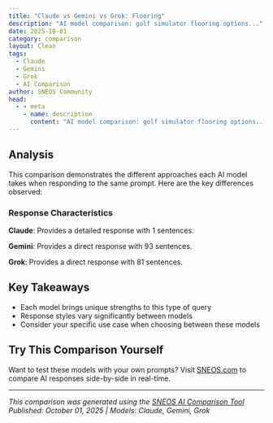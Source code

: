 ```yaml
---
title: "Claude vs Gemini vs Grok: Flooring"
description: "AI model comparison: golf simulator flooring options..."
date: 2025-10-01
category: comparison
layout: Clean
tags:
  - Claude
  - Gemini
  - Grok
  - AI Comparison
author: SNEOS Community
head:
  - - meta
    - name: description
      content: "AI model comparison: golf simulator flooring options..."
---
```


<ChatComparison
  title="Claude vs Gemini vs Grok: Flooring"
  prompt="golf simulator flooring options"
  :responses='{
    "Claude": "Here are the main flooring options for golf simulators, each with their pros and cons:\n\n## **Artificial Turf**\n- **Best for:** Realistic feel and shot feedback\n- **Pros:** Most authentic experience, good ball lies, durable\n- **Cons:** Higher cost, requires regular maintenance\n- **Cost:** $3-8 per sq ft\n\n## **Rubber Mats**\n- **Best for:** Budget-conscious setups\n- **Pros:** Affordable, easy to clean, shock-absorbing\n- **Cons:** Less realistic feel, can affect ball flight readings\n- **Cost:** $1-3 per sq ft\n\n## **Foam Tiles**\n- **Best for:** Joint protection and comfort\n- **Pros:** Excellent cushioning, modular/replaceable, easy installation\n- **Cons:** Less durable, can compress over time\n- **Cost:** $2-5 per sq ft\n\n## **Commercial Carpet**\n- **Best for:** Multi-purpose rooms\n- **Pros:** Versatile, comfortable, various textures available\n- **Cons:** Can interfere with ball tracking, wear patterns\n- **Cost:** $2-6 per sq ft\n\n## **Hybrid Systems**\n- **Best for:** Optimal performance\n- **Pros:** Combines hitting mat with surrounding cushioning\n- **Cons:** More complex installation, higher cost\n- **Cost:** $5-12 per sq ft\n\n## **Key Considerations:**\n- **Launch monitor compatibility** (some require specific surfaces)\n- **Ceiling height** and swing clearance\n- **Shock absorption** for joint health\n- **Durability** for heavy use\n- **Maintenance requirements**\n\nWould you like specific product recommendations for any of these options?",
    "Gemini": "Choosing the right flooring for your golf simulator is crucial for performance, safety, and aesthetics. Here\u0027s a breakdown of common options, their pros and cons, and factors to consider:\n\n**1. Impact Mats/Hitting Mats (Most Important):**\n\n*   **What it is:** This is the *most important* flooring element. It\u0027s a dense, durable mat specifically designed to absorb the impact of your golf club at the point of impact.\n*   **Pros:**\n    *   **Protects your joints:** Absorbs impact shock, reducing strain on wrists, elbows, shoulders, and back.\n    *   **Real golf feel:** Good mats simulate the feel of hitting off fairway or rough.\n    *   **Durability:** Built to withstand repeated impacts.\n    *   **Variety:** Comes in different thicknesses, sizes, and materials to suit your preferences and budget.\n    *   **Replaceable:** Can be easily replaced when worn out.\n*   **Cons:**\n    *   **Cost:** High-quality mats can be expensive.\n    *   **Maintenance:** Requires occasional cleaning.\n    *   **Can wear down:** Even the best mats eventually wear out with heavy use.\n*   **Types:**\n    *   **Fiberbuilt Grass Series:** Considered by many to be the best. Expensive, but very durable and realistic.\n    *   **Real Feel Golf Mats:** Great value, very popular.\n    *   **Country Club Elite:** Another premium option.\n    *   **Divot Action:** Mimics the feel of taking a divot.\n\n**2. Turf (For the Surrounding Area):**\n\n*   **What it is:** Artificial turf, often referred to as \u0022golf turf\u0022 or \u0022putting turf,\u0022 is used to create a realistic golf course environment around the hitting mat.\n*   **Pros:**\n    *   **Aesthetics:** Creates a more immersive and visually appealing golf simulator space.\n    *   **Usability:** Provides a surface for putting, chipping, and practicing shots around the green.\n    *   **Variety:** Comes in different pile heights, colors, and textures to simulate different types of grass.\n    *   **Low Maintenance:** Requires minimal upkeep compared to real grass.\n*   **Cons:**\n    *   **Cost:** Can be expensive, especially for large areas.\n    *   **Installation:** Requires careful installation for a smooth and level surface.\n    *   **Can get hot:**  In direct sunlight, artificial turf can retain heat.\n*   **Types:**\n    *   **Nylon Turf:** Durable, holds its shape well, more expensive.\n    *   **Polypropylene Turf:** More affordable, less durable, less realistic feel.\n    *   **Putting Turf:** Short pile height, designed for putting and chipping.\n    *   **Fringe Turf:** Longer pile height, used around the edges of the green to simulate rough.\n\n**3. Interlocking Foam Tiles/EVA Foam Mats:**\n\n*   **What it is:** These are commonly used as a base layer beneath the turf or as standalone flooring.\n*   **Pros:**\n    *   **Affordable:** Cost-effective compared to other options.\n    *   **Easy Installation:** Simple to install and remove, no special tools required.\n    *   **Comfort:** Provides a cushioned surface.\n    *   **Shock Absorption:** Can help absorb impact, especially when used under turf.\n    *   **Water Resistance:** Many are water-resistant, making them easy to clean.\n*   **Cons:**\n    *   **Durability:** Can be susceptible to damage from heavy objects or sharp edges.\n    *   **Aesthetics:** Not as visually appealing as turf.\n    *   **Can Dent:** Heavy objects or repeated impacts can leave dents.\n*   **Uses:**\n    *   **Base Layer:** Used underneath turf to provide cushioning and a level surface.\n    *   **Surrounding Area:** Can be used as flooring around the hitting area and putting green.\n\n**4. Carpet (Less Ideal, But Possible):**\n\n*   **What it is:** Regular carpeting.\n*   **Pros:**\n    *   **Comfort:** Provides a soft and comfortable surface.\n    *   **Affordable:** Relatively inexpensive if you already have carpet.\n*   **Cons:**\n    *   **Durability:** Not designed for the impact of golf swings.\n    *   **Difficult to Clean:** Can be difficult to clean after spills or dirt.\n    *   **Not Ideal for Golf:** Doesn\u0027t provide a realistic golf feel.  Could damage club head.\n    *   **Safety:** Not ideal for absorbing impact.  Can cause slipping.\n*   **Considerations:** If using carpet, opt for a low-pile, durable carpet that can withstand some wear and tear.  Use a high-quality hitting mat to protect the carpet from club strikes.\n\n**5. Other Considerations:**\n\n*   **Rubber Flooring:** Durable, shock-absorbing, but can be expensive and lack aesthetic appeal.  Often used in gyms.\n*   **Padded Flooring:** Can provide extra cushioning and shock absorption.  Consider for high-impact areas.\n*   **Wood Flooring:** Looks great, but not ideal for impact absorption. Best suited for areas away from the hitting zone. Use protective mats.\n*   **Concrete:**  The most common base, but needs covering due to being cold and hard.\n\n**Factors to Consider When Choosing:**\n\n*   **Budget:** Prices vary greatly between flooring options.\n*   **Space Size:**  Measure your space to determine how much flooring you need.\n*   **Usage:** How often will you be using the simulator?  Higher usage requires more durable flooring.\n*   **Aesthetics:** Choose flooring that complements the overall look and feel of your simulator room.\n*   **Impact Absorption:**  Crucial for protecting your joints and preventing injuries.\n*   **Durability:**  Choose flooring that can withstand the wear and tear of golf swings and foot traffic.\n*   **Ease of Installation:** Consider the installation process and whether you need professional help.\n*   **Maintenance:** How easy is the flooring to clean and maintain?\n*   **Subfloor:** The type of subfloor you have (concrete, wood, etc.) will influence your flooring choices. You may need an underlayment for added cushioning or moisture protection.\n*   **Levelness:** Ensure the flooring is level to prevent uneven lies. Self-leveling compounds can be used if needed.\n*   **Climate:** Consider the climate in your area.  Moisture-resistant flooring is important in damp environments.\n*   **Safety:** Prioritize flooring that provides good traction and reduces the risk of slipping.\n\n**Putting it all together: A common setup:**\n\n1.  **Base:** Concrete slab (most common)\n2.  **Underlayment (Optional):** Interlocking foam tiles for cushioning and leveling.\n3.  **Hitting Mat:** High-quality Fiberbuilt or Real Feel hitting mat.\n4.  **Surrounding Area:** Artificial turf, strategically placed to create a realistic putting and chipping area.\n\n**Recommendation:**\n\nFocus your budget on the **highest quality hitting mat** you can afford. This is the most critical element for performance and injury prevention. From there, choose turf that fits your budget and desired aesthetic. Foam tiles are a good, affordable base layer option.\n\nUltimately, the best flooring for your golf simulator will depend on your specific needs and preferences. Research different options, read reviews, and consider the factors mentioned above to make an informed decision.\n",
    "Grok": "When setting up a golf simulator, choosing the right flooring is crucial for safety, performance, and comfort. The flooring should mimic the feel of a real golf course, provide shock absorption to protect your joints, and ensure durability against the impact of golf swings. Here are some popular golf simulator flooring options to consider:\n\n### 1. **Artificial Turf**\n   - **Description**: Artificial turf is one of the most common flooring options for golf simulators. It replicates the look and feel of a real golf course and is often used for the hitting area.\n   - **Pros**:\n     - Realistic grass-like texture for a more authentic experience.\n     - Durable and can withstand repeated swings.\n     - Works well with real tees or rubber tees.\n   - **Cons**:\n     - May lack sufficient cushioning for joint protection during long sessions.\n     - Can be abrasive on clubs over time if not of high quality.\n   - **Best For**: Hitting areas and creating a realistic golf course aesthetic.\n   - **Installation Tip**: Combine with a shock-absorbing underlayment for added comfort.\n\n   **Popular Products**:\n   - TrueStrike Golf Mats (combines turf with a gel-filled base for realism).\n   - Fiberbuilt Grass Series (durable and realistic turf).\n\n### 2. **Golf Hitting Mats**\n   - **Description**: These are specialized mats designed for golf practice, often made with a combination of nylon or polypropylene turf and a padded base.\n   - **Pros**:\n     - Designed specifically for golf swings, offering good feedback on ball contact.\n     - Often portable and easy to set up.\n     - Some mats have a \u0022forgiving\u0022 surface to reduce the risk of injury from fat shots.\n   - **Cons**:\n     - May not cover the entire simulator space, requiring additional flooring.\n     - Quality varies widely; cheaper mats can wear out quickly.\n   - **Best For**: Budget-friendly setups or smaller simulator spaces.\n   - **Popular Products**:\n     - Country Club Elite Real Feel Golf Mats (known for realistic feedback and durability).\n     - DURA-PRO Commercial Golf Mat (affordable and long-lasting).\n\n### 3. **Interlocking Foam Tiles**\n   - **Description**: These are cushioned foam tiles, often made from EVA (ethylene-vinyl acetate), that interlock to create a soft, impact-absorbing surface. They can be topped with artificial turf or a golf mat for added realism.\n   - **Pros**:\n     - Excellent shock absorption, protecting knees, elbows, and wrists.\n     - Easy to install and customize to fit your space.\n     - Affordable and portable.\n   - **Cons**:\n     - Not as durable for direct golf swings; best used as an underlayment or in non-hitting areas.\n     - May shift or separate over time if not secured properly.\n   - **Best For**: Underlayment beneath turf or mats, or for surrounding areas to prevent slipping.\n   - **Popular Products**:\n     - Greatmats EVA Foam Tiles.\n     - ProsourceFit Puzzle Exercise Mats.\n\n### 4. **Carpet or Turf Carpet**\n   - **Description**: A low-pile carpet or turf-style carpet can be used for the flooring of the entire simulator room or as a base layer.\n   - **Pros**:\n     - Soft and comfortable for standing or walking.\n     - Easy to install over large areas.\n     - Can be combined with a hitting mat for a seamless look.\n   - **Cons**:\n     - Not ideal for direct hitting; may wear out or cause inconsistent ball contact.\n     - Less realistic compared to high-end turf or mats.\n   - **Best For**: Surrounding areas or budget-conscious setups.\n   - **Installation Tip**: Use a high-density foam pad underneath for added cushioning.\n\n### 5. **Rubber Flooring**\n   - **Description**: Rubber flooring, such as rolls or interlocking tiles, is often used in gyms and can be adapted for golf simulators.\n   - **Pros**:\n     - Extremely durable and impact-resistant.\n     - Provides excellent shock absorption.\n     - Non-slip surface for safety.\n   - **Cons**:\n     - Not realistic for simulating grass unless paired with turf.\n     - Can be expensive for large areas.\n   - **Best For**: Base layer or non-hitting zones (stance areas, walkways).\n   - **Popular Products**:\n     - Rubber-Cal Elephant Bark Flooring.\n     - IncStores Nitro Interlocking Rubber Tiles.\n\n### 6. **Custom Multi-Layer Systems**\n   - **Description**: Many golf simulator setups use a layered approach, combining a shock-absorbing base (like foam or rubber) with a realistic top layer (like artificial turf or a hitting mat).\n   - **Pros**:\n     - Offers the best of both worlds: comfort and realism.\n     - Highly customizable to fit your needs and space.\n     - Reduces risk of injury and club damage.\n   - **Cons**:\n     - More expensive and complex to install.\n     - Requires proper measurements and planning.\n   - **Best For**: Serious golfers or high-end simulator rooms.\n   - **Example Setup**:\n     - Base: 1-inch thick EVA foam tiles or rubber flooring.\n     - Middle: Foam padding or gel insert for shock absorption.\n     - Top: TrueStrike or Fiberbuilt hitting mat for realistic turf.\n\n### Key Considerations When Choosing Flooring:\n- **Space Size**: Ensure the flooring fits your simulator room or enclosure. Measure the hitting area, stance area, and any surrounding space.\n- **Budget**: High-end mats and custom systems can cost hundreds to thousands of dollars, while basic foam tiles or carpet are more affordable.\n- **Comfort**: If you\u2019ll be practicing for long periods, prioritize cushioning to avoid joint strain.\n- **Realism**: Choose a surface that mimics real grass for better feedback on shots.\n- **Durability**: Ensure the material can withstand repeated swings without wearing out quickly.\n- **Setup Type**: Decide if you need portable flooring (e.g., for a temporary setup) or a permanent installation.\n\n### Additional Tips:\n- **Hitting Area vs. Stance Area**: Use a high-quality hitting mat or turf in the area where you\u2019ll strike the ball, and softer, less expensive materials (like foam or carpet) for the stance and surrounding areas.\n- **Underlayment**: Adding a shock-absorbing layer beneath your flooring can significantly reduce impact on your body and clubs.\n- **Safety**: Ensure the flooring is non-slip to prevent accidents, especially if you\u2019re wearing golf shoes.\n- **Club Protection**: Avoid overly hard surfaces that could damage your clubs over time.\n\nBy combining different materials or opting for a high-quality all-in-one solution, you can create a golf simulator flooring setup that meets your needs for performance, comfort, and durability. If you\u2019re unsure, consulting with a golf simulator retailer or installer can help you choose the best option for your specific setup."
  }'
  published-date="18:24"
/>

## Analysis

This comparison demonstrates the different approaches each AI model takes when responding to the same prompt. Here are the key differences observed:

### Response Characteristics

**Claude**: Provides a detailed response with 1 sentences. 

**Gemini**: Provides a direct response with 93 sentences. 

**Grok**: Provides a direct response with 81 sentences. 

## Key Takeaways

- Each model brings unique strengths to this type of query
- Response styles vary significantly between models
- Consider your specific use case when choosing between these models

## Try This Comparison Yourself

Want to test these models with your own prompts? Visit [SNEOS.com](https://sneos.com) to compare AI responses side-by-side in real-time.

---

*This comparison was generated using the [SNEOS AI Comparison Tool](https://sneos.com)*
*Published: October 01, 2025 | Models: Claude, Gemini, Grok*
